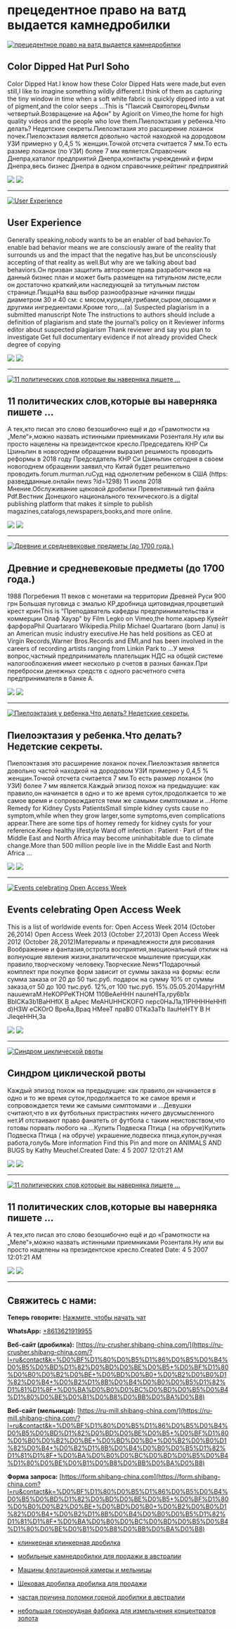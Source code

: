 # прецедентное право на ватд выдается камнедробилки

<a href="https://swt.shibang-china.com/?l=ru&img&k=%D0%BF%D1%80%D0%B5%D1%86%D0%B5%D0%B4%D0%B5%D0%BD%D1%82%D0%BD%D0%BE%D0%B5+%D0%BF%D1%80%D0%B0%D0%B2%D0%BE+%D0%BD%D0%B0+%D0%B2%D0%B0%D1%82%D0%B4+%D0%B2%D1%8B%D0%B4%D0%B0%D0%B5%D1%82%D1%81%D1%8F+%D0%BA%D0%B0%D0%BC%D0%BD%D0%B5%D0%B4%D1%80%D0%BE%D0%B1%D0%B8%D0%BB%D0%BA%D0%B8" target="_blank">![прецедентное право на ватд выдается камнедробилки](http://static.shibang-china.com/all-800x300/16.jpg)</a>

## Color Dipped Hat Purl Soho
Color Dipped Hat.I know how these Color Dipped Hats were made,but even still,I like to imagine something wildly different.I think of them as capturing the tiny window in time when a soft white fabric is quickly dipped into a vat of pigment,and the color seeps …This is &quot;Паисий Святогорец.Фильм четвертый.Возвращение на Афон&quot; by Agiorit on Vimeo,the home for high quality videos and the people who love them.Пиелоэктазия у ребенка.Что делать? Недетские секреты.Пиелоэктазия это расширение лоханок почек.Пиелоэктазия является довольно частой находкой на дородовом УЗИ примерно у 0,4,5 % женщин.Точкой отсчета считается 7 мм.То есть размер лоханок (по УЗИ) более 7 мм является.Справочник Днепра,каталог предприятий Днепра,контакты учреждений и фирм Днепра,весь бизнес Днепра в одном справочнике,рейтинг предприятий


<a href="https://whatsapp.shibangsoft.com/WhatsApp.php" target="_blank" title="WhatsApp">![](http://static.shibang-china.com/icon/whatsapp.png)</a> <a href="https://swt.shibang-china.com/?l=ru&icon&k=%D0%BF%D1%80%D0%B5%D1%86%D0%B5%D0%B4%D0%B5%D0%BD%D1%82%D0%BD%D0%BE%D0%B5+%D0%BF%D1%80%D0%B0%D0%B2%D0%BE+%D0%BD%D0%B0+%D0%B2%D0%B0%D1%82%D0%B4+%D0%B2%D1%8B%D0%B4%D0%B0%D0%B5%D1%82%D1%81%D1%8F+%D0%BA%D0%B0%D0%BC%D0%BD%D0%B5%D0%B4%D1%80%D0%BE%D0%B1%D0%B8%D0%BB%D0%BA%D0%B8" target="_blank">![](http://static.shibang-china.com/icon/chat-ru.png)</a>

---

<a href="https://swt.shibang-china.com/?l=ru&img&k=%D0%BF%D1%80%D0%B5%D1%86%D0%B5%D0%B4%D0%B5%D0%BD%D1%82%D0%BD%D0%BE%D0%B5+%D0%BF%D1%80%D0%B0%D0%B2%D0%BE+%D0%BD%D0%B0+%D0%B2%D0%B0%D1%82%D0%B4+%D0%B2%D1%8B%D0%B4%D0%B0%D0%B5%D1%82%D1%81%D1%8F+%D0%BA%D0%B0%D0%BC%D0%BD%D0%B5%D0%B4%D1%80%D0%BE%D0%B1%D0%B8%D0%BB%D0%BA%D0%B8" target="_blank">![User Experience](http://static.shibang-china.com/all-800x300/1470.jpg)</a>

## User Experience
Generally speaking,nobody wants to be an enabler of bad behavior.To enable bad behavior means we are consciously aware of the reality that surrounds us and the impact that the negative has,but be unconsciously accepting of that reality as well.But why are we talking about bad behaviors.Он призван защитить авторские права разработчиков на данный бизнес план и может быть размещен на титульном листе,если он достаточно краткий,или наследующей за титульным листом странице.ПиццаНа ваш выбор разнообразные начинки пиццы диаметром 30 и 40 см: с мясом,курицей,грибами,сыром,овощами и другими ингредиентами.Кроме того,…(a) Suspected plagiarism in a submitted manuscript Note The instructions to authors should include a definition of plagiarism and state the journal’s policy on it Reviewer informs editor about suspected plagiarism Thank reviewer and say you plan to investigate Get full documentary evidence if not already provided Check degree of copying


<a href="https://whatsapp.shibangsoft.com/WhatsApp.php" target="_blank" title="WhatsApp">![](http://static.shibang-china.com/icon/whatsapp.png)</a> <a href="https://swt.shibang-china.com/?l=ru&icon&k=%D0%BF%D1%80%D0%B5%D1%86%D0%B5%D0%B4%D0%B5%D0%BD%D1%82%D0%BD%D0%BE%D0%B5+%D0%BF%D1%80%D0%B0%D0%B2%D0%BE+%D0%BD%D0%B0+%D0%B2%D0%B0%D1%82%D0%B4+%D0%B2%D1%8B%D0%B4%D0%B0%D0%B5%D1%82%D1%81%D1%8F+%D0%BA%D0%B0%D0%BC%D0%BD%D0%B5%D0%B4%D1%80%D0%BE%D0%B1%D0%B8%D0%BB%D0%BA%D0%B8" target="_blank">![](http://static.shibang-china.com/icon/chat-ru.png)</a>

---

<a href="https://swt.shibang-china.com/?l=ru&img&k=%D0%BF%D1%80%D0%B5%D1%86%D0%B5%D0%B4%D0%B5%D0%BD%D1%82%D0%BD%D0%BE%D0%B5+%D0%BF%D1%80%D0%B0%D0%B2%D0%BE+%D0%BD%D0%B0+%D0%B2%D0%B0%D1%82%D0%B4+%D0%B2%D1%8B%D0%B4%D0%B0%D0%B5%D1%82%D1%81%D1%8F+%D0%BA%D0%B0%D0%BC%D0%BD%D0%B5%D0%B4%D1%80%D0%BE%D0%B1%D0%B8%D0%BB%D0%BA%D0%B8" target="_blank">![11 политических слов,которые вы наверняка пишете …](http://static.shibang-china.com/all-800x300/558.jpg)</a>

## 11 политических слов,которые вы наверняка пишете …
А тех,кто писал это слово безошибочно ещё и до &#171;Грамотности на „Меле“&#187;,можно назвать истинными приемниками Розенталя.Ну или вы просто нацелены на президентское кресло.Председатель КНР Си Цзиньпин в новогоднем обращении выразил решимость проводить реформы в 2018 году Председатель КНР Си Цзиньпин сегодня в своем новогоднем обращении заявил,что Китай будет решительно проводить.forum.murman.ruСуд над однолетним ребенком в США (https: разведданные.онлайн news ?id=1298) 11 июля 2018 Мнение.Обслуживание щековой дробилки Превентивный тип файла Pdf.Вестник Донецкого национального технического.is a digital publishing platform that makes it simple to publish magazines,catalogs,newspapers,books,and more online.


<a href="https://whatsapp.shibangsoft.com/WhatsApp.php" target="_blank" title="WhatsApp">![](http://static.shibang-china.com/icon/whatsapp.png)</a> <a href="https://swt.shibang-china.com/?l=ru&icon&k=%D0%BF%D1%80%D0%B5%D1%86%D0%B5%D0%B4%D0%B5%D0%BD%D1%82%D0%BD%D0%BE%D0%B5+%D0%BF%D1%80%D0%B0%D0%B2%D0%BE+%D0%BD%D0%B0+%D0%B2%D0%B0%D1%82%D0%B4+%D0%B2%D1%8B%D0%B4%D0%B0%D0%B5%D1%82%D1%81%D1%8F+%D0%BA%D0%B0%D0%BC%D0%BD%D0%B5%D0%B4%D1%80%D0%BE%D0%B1%D0%B8%D0%BB%D0%BA%D0%B8" target="_blank">![](http://static.shibang-china.com/icon/chat-ru.png)</a>

---

<a href="https://swt.shibang-china.com/?l=ru&img&k=%D0%BF%D1%80%D0%B5%D1%86%D0%B5%D0%B4%D0%B5%D0%BD%D1%82%D0%BD%D0%BE%D0%B5+%D0%BF%D1%80%D0%B0%D0%B2%D0%BE+%D0%BD%D0%B0+%D0%B2%D0%B0%D1%82%D0%B4+%D0%B2%D1%8B%D0%B4%D0%B0%D0%B5%D1%82%D1%81%D1%8F+%D0%BA%D0%B0%D0%BC%D0%BD%D0%B5%D0%B4%D1%80%D0%BE%D0%B1%D0%B8%D0%BB%D0%BA%D0%B8" target="_blank">![Древние и средневековые предметы (до 1700 года.)](http://static.shibang-china.com/all-800x300/532.jpg)</a>

## Древние и средневековые предметы (до 1700 года.)
1988 Погребения 11 веков с монетами на территории Древней Руси 900 грн Большая пуговица с эмалью КР,дробница щитовидная,процветший крест кринThis is &quot;Преподаватель кафедры предпринимательства и коммерции Олаф Хауэр&quot; by Film Legko on Vimeo,the home.карьер Кувейт фарфораPhil Quartararo Wikipedia.Philip Michael Quartararo (born Janu) is an American music industry executive.He has held positions as CEO at Virgin Records,Warner Bros.Records and EMI,and has been involved in the careers of recording artists ranging from Linkin Park to …У меня вопрос,частный предприниматель плательщик НДС на общей системе налогообложения имеет несколько р счетов в разных банках.При переброски денежных средств с одного расчетного счета предпринимателя в банке А.


<a href="https://whatsapp.shibangsoft.com/WhatsApp.php" target="_blank" title="WhatsApp">![](http://static.shibang-china.com/icon/whatsapp.png)</a> <a href="https://swt.shibang-china.com/?l=ru&icon&k=%D0%BF%D1%80%D0%B5%D1%86%D0%B5%D0%B4%D0%B5%D0%BD%D1%82%D0%BD%D0%BE%D0%B5+%D0%BF%D1%80%D0%B0%D0%B2%D0%BE+%D0%BD%D0%B0+%D0%B2%D0%B0%D1%82%D0%B4+%D0%B2%D1%8B%D0%B4%D0%B0%D0%B5%D1%82%D1%81%D1%8F+%D0%BA%D0%B0%D0%BC%D0%BD%D0%B5%D0%B4%D1%80%D0%BE%D0%B1%D0%B8%D0%BB%D0%BA%D0%B8" target="_blank">![](http://static.shibang-china.com/icon/chat-ru.png)</a>

---

<a href="https://swt.shibang-china.com/?l=ru&img&k=%D0%BF%D1%80%D0%B5%D1%86%D0%B5%D0%B4%D0%B5%D0%BD%D1%82%D0%BD%D0%BE%D0%B5+%D0%BF%D1%80%D0%B0%D0%B2%D0%BE+%D0%BD%D0%B0+%D0%B2%D0%B0%D1%82%D0%B4+%D0%B2%D1%8B%D0%B4%D0%B0%D0%B5%D1%82%D1%81%D1%8F+%D0%BA%D0%B0%D0%BC%D0%BD%D0%B5%D0%B4%D1%80%D0%BE%D0%B1%D0%B8%D0%BB%D0%BA%D0%B8" target="_blank">![Пиелоэктазия у ребенка.Что делать? Недетские секреты.](http://static.shibang-china.com/all-800x300/1278.jpg)</a>

## Пиелоэктазия у ребенка.Что делать? Недетские секреты.
Пиелоэктазия это расширение лоханок почек.Пиелоэктазия является довольно частой находкой на дородовом УЗИ примерно у 0,4,5 % женщин.Точкой отсчета считается 7 мм.То есть размер лоханок (по УЗИ) более 7 мм является.Каждый эпизод похож на предыдущие: как правило,он начинается в одно и то же время суток,продолжается то же самое время и сопровождается теми же самыми симптомами и …Home Remedy for Kidney Cysts PatientsSmall simple kidney cysts cause no symptom,while when they grow larger,some symptoms,even complications appear.There are some tips of homey remedy for kidney cysts for your reference.Keep healthy lifestyle Ward off infection : Patient&nbsp;&#0183;&#32;Part of the Middle East and North Africa may become uninhabitable due to climate change.More than 500 million people live in the Middle East and North Africa …


<a href="https://whatsapp.shibangsoft.com/WhatsApp.php" target="_blank" title="WhatsApp">![](http://static.shibang-china.com/icon/whatsapp.png)</a> <a href="https://swt.shibang-china.com/?l=ru&icon&k=%D0%BF%D1%80%D0%B5%D1%86%D0%B5%D0%B4%D0%B5%D0%BD%D1%82%D0%BD%D0%BE%D0%B5+%D0%BF%D1%80%D0%B0%D0%B2%D0%BE+%D0%BD%D0%B0+%D0%B2%D0%B0%D1%82%D0%B4+%D0%B2%D1%8B%D0%B4%D0%B0%D0%B5%D1%82%D1%81%D1%8F+%D0%BA%D0%B0%D0%BC%D0%BD%D0%B5%D0%B4%D1%80%D0%BE%D0%B1%D0%B8%D0%BB%D0%BA%D0%B8" target="_blank">![](http://static.shibang-china.com/icon/chat-ru.png)</a>

---

<a href="https://swt.shibang-china.com/?l=ru&img&k=%D0%BF%D1%80%D0%B5%D1%86%D0%B5%D0%B4%D0%B5%D0%BD%D1%82%D0%BD%D0%BE%D0%B5+%D0%BF%D1%80%D0%B0%D0%B2%D0%BE+%D0%BD%D0%B0+%D0%B2%D0%B0%D1%82%D0%B4+%D0%B2%D1%8B%D0%B4%D0%B0%D0%B5%D1%82%D1%81%D1%8F+%D0%BA%D0%B0%D0%BC%D0%BD%D0%B5%D0%B4%D1%80%D0%BE%D0%B1%D0%B8%D0%BB%D0%BA%D0%B8" target="_blank">![Events celebrating Open Access Week](http://static.shibang-china.com/all-800x300/414.jpg)</a>

## Events celebrating Open Access Week
This is a list of worldwide events for: Open Access Week 2014 (October 26,2014) Open Access Week 2013 (October 27,2013) Open Access Week 2012 (October 28,2012)Материалы и принадлежности для рисования Воображение и фантазия,острота восприятия,эмоциональный отклик на волнующие явления жизни,аналитическое мышление присущи,как правило,творческому человеку.Творческие.News*Подарочный комплект при покупке форм зависит от суммы заказа на формы: если сумма заказа от 20 до 50 тыс.руб. подарок на сумму 10% от суммы заказа,от 50 до 100 тыс.руб. 12%,от 100 тыс.руб. 15%.05.05.2014apyrHM nauuewraM.HeKOPPeKTHOM 110BeAeHHH nauneHTa,rpy6b1x BblCKa3b1BaHHflX B aApec MeAHUHHCKOFO nepc0HaJ1a,11PHHHHeHHfl d)H3W eCKOrO Bpe&#196;a,Bpaq HMeeT npaB0 0TKa3aTb llauHeHTY B H JleqeHHH,3a


<a href="https://whatsapp.shibangsoft.com/WhatsApp.php" target="_blank" title="WhatsApp">![](http://static.shibang-china.com/icon/whatsapp.png)</a> <a href="https://swt.shibang-china.com/?l=ru&icon&k=%D0%BF%D1%80%D0%B5%D1%86%D0%B5%D0%B4%D0%B5%D0%BD%D1%82%D0%BD%D0%BE%D0%B5+%D0%BF%D1%80%D0%B0%D0%B2%D0%BE+%D0%BD%D0%B0+%D0%B2%D0%B0%D1%82%D0%B4+%D0%B2%D1%8B%D0%B4%D0%B0%D0%B5%D1%82%D1%81%D1%8F+%D0%BA%D0%B0%D0%BC%D0%BD%D0%B5%D0%B4%D1%80%D0%BE%D0%B1%D0%B8%D0%BB%D0%BA%D0%B8" target="_blank">![](http://static.shibang-china.com/icon/chat-ru.png)</a>

---

<a href="https://swt.shibang-china.com/?l=ru&img&k=%D0%BF%D1%80%D0%B5%D1%86%D0%B5%D0%B4%D0%B5%D0%BD%D1%82%D0%BD%D0%BE%D0%B5+%D0%BF%D1%80%D0%B0%D0%B2%D0%BE+%D0%BD%D0%B0+%D0%B2%D0%B0%D1%82%D0%B4+%D0%B2%D1%8B%D0%B4%D0%B0%D0%B5%D1%82%D1%81%D1%8F+%D0%BA%D0%B0%D0%BC%D0%BD%D0%B5%D0%B4%D1%80%D0%BE%D0%B1%D0%B8%D0%BB%D0%BA%D0%B8" target="_blank">![Синдром циклической рвоты](http://static.shibang-china.com/all-800x300/352.jpg)</a>

## Синдром циклической рвоты
Каждый эпизод похож на предыдущие: как правило,он начинается в одно и то же время суток,продолжается то же самое время и сопровождается теми же самыми симптомами и …Девушки считают,что в их футбольных пристрастиях ничего двусмысленного нет.И отстаивают право фанатеть от футбола с таким неистовством,что готовы порвать любого на …Купить Подвеска Птица ( на обруче)Купить Подвеска Птица ( на обруче) украшение,подвеска птица,кулон,ручная работа,голубь More information Find this Pin and more on ANIMALS AND BUGS by Kathy Meuchel.Created Date: 4 5 2007 12:01:21 AM


<a href="https://whatsapp.shibangsoft.com/WhatsApp.php" target="_blank" title="WhatsApp">![](http://static.shibang-china.com/icon/whatsapp.png)</a> <a href="https://swt.shibang-china.com/?l=ru&icon&k=%D0%BF%D1%80%D0%B5%D1%86%D0%B5%D0%B4%D0%B5%D0%BD%D1%82%D0%BD%D0%BE%D0%B5+%D0%BF%D1%80%D0%B0%D0%B2%D0%BE+%D0%BD%D0%B0+%D0%B2%D0%B0%D1%82%D0%B4+%D0%B2%D1%8B%D0%B4%D0%B0%D0%B5%D1%82%D1%81%D1%8F+%D0%BA%D0%B0%D0%BC%D0%BD%D0%B5%D0%B4%D1%80%D0%BE%D0%B1%D0%B8%D0%BB%D0%BA%D0%B8" target="_blank">![](http://static.shibang-china.com/icon/chat-ru.png)</a>

---

<a href="https://swt.shibang-china.com/?l=ru&img&k=%D0%BF%D1%80%D0%B5%D1%86%D0%B5%D0%B4%D0%B5%D0%BD%D1%82%D0%BD%D0%BE%D0%B5+%D0%BF%D1%80%D0%B0%D0%B2%D0%BE+%D0%BD%D0%B0+%D0%B2%D0%B0%D1%82%D0%B4+%D0%B2%D1%8B%D0%B4%D0%B0%D0%B5%D1%82%D1%81%D1%8F+%D0%BA%D0%B0%D0%BC%D0%BD%D0%B5%D0%B4%D1%80%D0%BE%D0%B1%D0%B8%D0%BB%D0%BA%D0%B8" target="_blank">![11 политических слов,которые вы наверняка пишете …](http://static.shibang-china.com/all-800x300/898.jpg)</a>

## 11 политических слов,которые вы наверняка пишете …
А тех,кто писал это слово безошибочно ещё и до &#171;Грамотности на „Меле“&#187;,можно назвать истинными приемниками Розенталя.Ну или вы просто нацелены на президентское кресло.Created Date: 4 5 2007 12:01:21 AM

<a href="https://whatsapp.shibangsoft.com/WhatsApp.php" target="_blank" title="WhatsApp">![](http://static.shibang-china.com/icon/whatsapp.png)</a> <a href="https://swt.shibang-china.com/?l=ru&icon&k=%D0%BF%D1%80%D0%B5%D1%86%D0%B5%D0%B4%D0%B5%D0%BD%D1%82%D0%BD%D0%BE%D0%B5+%D0%BF%D1%80%D0%B0%D0%B2%D0%BE+%D0%BD%D0%B0+%D0%B2%D0%B0%D1%82%D0%B4+%D0%B2%D1%8B%D0%B4%D0%B0%D0%B5%D1%82%D1%81%D1%8F+%D0%BA%D0%B0%D0%BC%D0%BD%D0%B5%D0%B4%D1%80%D0%BE%D0%B1%D0%B8%D0%BB%D0%BA%D0%B8" target="_blank">![](http://static.shibang-china.com/icon/chat-ru.png)</a>

---
## Свяжитесь с нами:

**Теперь говорите:** [Нажмите, чтобы начать чат](https://swt.shibang-china.com?l=ru&contact&k=%D0%BF%D1%80%D0%B5%D1%86%D0%B5%D0%B4%D0%B5%D0%BD%D1%82%D0%BD%D0%BE%D0%B5+%D0%BF%D1%80%D0%B0%D0%B2%D0%BE+%D0%BD%D0%B0+%D0%B2%D0%B0%D1%82%D0%B4+%D0%B2%D1%8B%D0%B4%D0%B0%D0%B5%D1%82%D1%81%D1%8F+%D0%BA%D0%B0%D0%BC%D0%BD%D0%B5%D0%B4%D1%80%D0%BE%D0%B1%D0%B8%D0%BB%D0%BA%D0%B8)

**WhatsApp:**  [+8613621919955](https://whatsapp.shibangsoft.com/WhatsApp.php)

**Веб-сайт (дробилка):** [https://ru-crusher.shibang-china.com/](https://ru-crusher.shibang-china.com/?l=ru&contact&k=%D0%BF%D1%80%D0%B5%D1%86%D0%B5%D0%B4%D0%B5%D0%BD%D1%82%D0%BD%D0%BE%D0%B5+%D0%BF%D1%80%D0%B0%D0%B2%D0%BE+%D0%BD%D0%B0+%D0%B2%D0%B0%D1%82%D0%B4+%D0%B2%D1%8B%D0%B4%D0%B0%D0%B5%D1%82%D1%81%D1%8F+%D0%BA%D0%B0%D0%BC%D0%BD%D0%B5%D0%B4%D1%80%D0%BE%D0%B1%D0%B8%D0%BB%D0%BA%D0%B8)

**Веб-сайт (мельница):** [https://ru-mill.shibang-china.com/](https://ru-mill.shibang-china.com/?l=ru&contact&k=%D0%BF%D1%80%D0%B5%D1%86%D0%B5%D0%B4%D0%B5%D0%BD%D1%82%D0%BD%D0%BE%D0%B5+%D0%BF%D1%80%D0%B0%D0%B2%D0%BE+%D0%BD%D0%B0+%D0%B2%D0%B0%D1%82%D0%B4+%D0%B2%D1%8B%D0%B4%D0%B0%D0%B5%D1%82%D1%81%D1%8F+%D0%BA%D0%B0%D0%BC%D0%BD%D0%B5%D0%B4%D1%80%D0%BE%D0%B1%D0%B8%D0%BB%D0%BA%D0%B8)

**Форма запроса:** [https://form.shibang-china.com](https://form.shibang-china.com?l=ru&contact&k=%D0%BF%D1%80%D0%B5%D1%86%D0%B5%D0%B4%D0%B5%D0%BD%D1%82%D0%BD%D0%BE%D0%B5+%D0%BF%D1%80%D0%B0%D0%B2%D0%BE+%D0%BD%D0%B0+%D0%B2%D0%B0%D1%82%D0%B4+%D0%B2%D1%8B%D0%B4%D0%B0%D0%B5%D1%82%D1%81%D1%8F+%D0%BA%D0%B0%D0%BC%D0%BD%D0%B5%D0%B4%D1%80%D0%BE%D0%B1%D0%B8%D0%BB%D0%BA%D0%B8)

* [клинкерная клинкерная дробилка](../135/%D0%BA%D0%BB%D0%B8%D0%BD%D0%BA%D0%B5%D1%80%D0%BD%D0%B0%D1%8F%20%D0%BA%D0%BB%D0%B8%D0%BD%D0%BA%D0%B5%D1%80%D0%BD%D0%B0%D1%8F%20%D0%B4%D1%80%D0%BE%D0%B1%D0%B8%D0%BB%D0%BA%D0%B0.md)

* [мобильные камнедробилки для продажи в австралии](../134/%D0%BC%D0%BE%D0%B1%D0%B8%D0%BB%D1%8C%D0%BD%D1%8B%D0%B5%20%D0%BA%D0%B0%D0%BC%D0%BD%D0%B5%D0%B4%D1%80%D0%BE%D0%B1%D0%B8%D0%BB%D0%BA%D0%B8%20%D0%B4%D0%BB%D1%8F%20%D0%BF%D1%80%D0%BE%D0%B4%D0%B0%D0%B6%D0%B8%20%D0%B2%20%D0%B0%D0%B2%D1%81%D1%82%D1%80%D0%B0%D0%BB%D0%B8%D0%B8.md)

* [Машины флотационной камеры и мельницы](../131/%D0%9C%D0%B0%D1%88%D0%B8%D0%BD%D1%8B%20%D1%84%D0%BB%D0%BE%D1%82%D0%B0%D1%86%D0%B8%D0%BE%D0%BD%D0%BD%D0%BE%D0%B9%20%D0%BA%D0%B0%D0%BC%D0%B5%D1%80%D1%8B%20%D0%B8%20%D0%BC%D0%B5%D0%BB%D1%8C%D0%BD%D0%B8%D1%86%D1%8B.md)

* [Щековая дробилка дробилка для продажи](../131/%D0%A9%D0%B5%D0%BA%D0%BE%D0%B2%D0%B0%D1%8F%20%D0%B4%D1%80%D0%BE%D0%B1%D0%B8%D0%BB%D0%BA%D0%B0%20%D0%B4%D1%80%D0%BE%D0%B1%D0%B8%D0%BB%D0%BA%D0%B0%20%D0%B4%D0%BB%D1%8F%20%D0%BF%D1%80%D0%BE%D0%B4%D0%B0%D0%B6%D0%B8.md)

* [частая причина поломки горной дробилки в австралии](../133/%D1%87%D0%B0%D1%81%D1%82%D0%B0%D1%8F%20%D0%BF%D1%80%D0%B8%D1%87%D0%B8%D0%BD%D0%B0%20%D0%BF%D0%BE%D0%BB%D0%BE%D0%BC%D0%BA%D0%B8%20%D0%B3%D0%BE%D1%80%D0%BD%D0%BE%D0%B9%20%D0%B4%D1%80%D0%BE%D0%B1%D0%B8%D0%BB%D0%BA%D0%B8%20%D0%B2%20%D0%B0%D0%B2%D1%81%D1%82%D1%80%D0%B0%D0%BB%D0%B8%D0%B8.md)

* [небольшая горнорудная фабрика для измельчения концентратов золота](../135/%D0%BD%D0%B5%D0%B1%D0%BE%D0%BB%D1%8C%D1%88%D0%B0%D1%8F%20%D0%B3%D0%BE%D1%80%D0%BD%D0%BE%D1%80%D1%83%D0%B4%D0%BD%D0%B0%D1%8F%20%D1%84%D0%B0%D0%B1%D1%80%D0%B8%D0%BA%D0%B0%20%D0%B4%D0%BB%D1%8F%20%D0%B8%D0%B7%D0%BC%D0%B5%D0%BB%D1%8C%D1%87%D0%B5%D0%BD%D0%B8%D1%8F%20%D0%BA%D0%BE%D0%BD%D1%86%D0%B5%D0%BD%D1%82%D1%80%D0%B0%D1%82%D0%BE%D0%B2%20%D0%B7%D0%BE%D0%BB%D0%BE%D1%82%D0%B0.md)